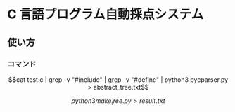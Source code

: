 # C 言語プログラム自動採点システム 
## 使い方

### コマンド
```math
cat test.c | grep -v "#include" | grep -v "#define" | python3 pycparser.py > abstract_tree.txt
```
```math
python3 make_tree.py > result.txt
```